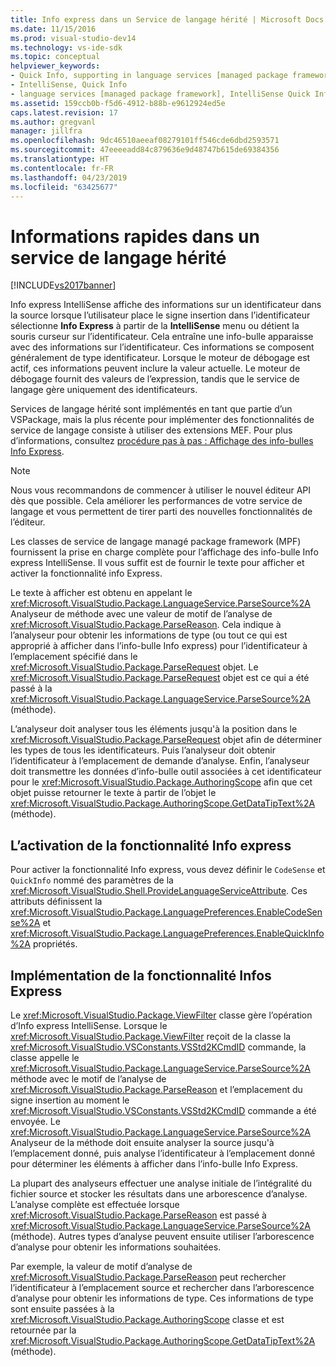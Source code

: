 ```yaml
---
title: Info express dans un Service de langage hérité | Microsoft Docs
ms.date: 11/15/2016
ms.prod: visual-studio-dev14
ms.technology: vs-ide-sdk
ms.topic: conceptual
helpviewer_keywords:
- Quick Info, supporting in language services [managed package framework]
- IntelliSense, Quick Info
- language services [managed package framework], IntelliSense Quick Info
ms.assetid: 159ccb0b-f5d6-4912-b88b-e9612924ed5e
caps.latest.revision: 17
ms.author: gregvanl
manager: jillfra
ms.openlocfilehash: 9dc46510aeeaf08279101ff546cde6dbd2593571
ms.sourcegitcommit: 47eeeeadd84c879636e9d48747b615de69384356
ms.translationtype: HT
ms.contentlocale: fr-FR
ms.lasthandoff: 04/23/2019
ms.locfileid: "63425677"
---
```

# <a name="quick-info-in-a-legacy-language-service"></a>Informations rapides dans un service de langage hérité
[!INCLUDE[vs2017banner](../../includes/vs2017banner.md)]

Info express IntelliSense affiche des informations sur un identificateur dans la source lorsque l’utilisateur place le signe insertion dans l’identificateur sélectionne **Info Express** à partir de la **IntelliSense** menu ou détient la souris curseur sur l’identificateur. Cela entraîne une info-bulle apparaisse avec des informations sur l’identificateur. Ces informations se composent généralement de type identificateur. Lorsque le moteur de débogage est actif, ces informations peuvent inclure la valeur actuelle. Le moteur de débogage fournit des valeurs de l’expression, tandis que le service de langage gère uniquement des identificateurs.  
  
 Services de langage hérité sont implémentés en tant que partie d’un VSPackage, mais la plus récente pour implémenter des fonctionnalités de service de langage consiste à utiliser des extensions MEF. Pour plus d’informations, consultez [procédure pas à pas : Affichage des info-bulles Info Express](../../extensibility/walkthrough-displaying-quickinfo-tooltips.md).  
  
> [!NOTE]
> Nous vous recommandons de commencer à utiliser le nouvel éditeur API dès que possible. Cela améliorer les performances de votre service de langage et vous permettent de tirer parti des nouvelles fonctionnalités de l’éditeur.  
  
 Les classes de service de langage managé package framework (MPF) fournissent la prise en charge complète pour l’affichage des info-bulle Info express IntelliSense. Il vous suffit est de fournir le texte pour afficher et activer la fonctionnalité info Express.  
  
 Le texte à afficher est obtenu en appelant le <xref:Microsoft.VisualStudio.Package.LanguageService.ParseSource%2A> Analyseur de méthode avec une valeur de motif de l’analyse de <xref:Microsoft.VisualStudio.Package.ParseReason>. Cela indique à l’analyseur pour obtenir les informations de type (ou tout ce qui est approprié à afficher dans l’info-bulle Info express) pour l’identificateur à l’emplacement spécifié dans le <xref:Microsoft.VisualStudio.Package.ParseRequest> objet. Le <xref:Microsoft.VisualStudio.Package.ParseRequest> objet est ce qui a été passé à la <xref:Microsoft.VisualStudio.Package.LanguageService.ParseSource%2A> (méthode).  
  
 L’analyseur doit analyser tous les éléments jusqu'à la position dans le <xref:Microsoft.VisualStudio.Package.ParseRequest> objet afin de déterminer les types de tous les identificateurs. Puis l’analyseur doit obtenir l’identificateur à l’emplacement de demande d’analyse. Enfin, l’analyseur doit transmettre les données d’info-bulle outil associées à cet identificateur pour le <xref:Microsoft.VisualStudio.Package.AuthoringScope> afin que cet objet puisse retourner le texte à partir de l’objet le <xref:Microsoft.VisualStudio.Package.AuthoringScope.GetDataTipText%2A> (méthode).  
  
## <a name="enabling-the-quick-info-feature"></a>L’activation de la fonctionnalité Info express  
 Pour activer la fonctionnalité Info express, vous devez définir le `CodeSense` et `QuickInfo` nommé des paramètres de la <xref:Microsoft.VisualStudio.Shell.ProvideLanguageServiceAttribute>. Ces attributs définissent la <xref:Microsoft.VisualStudio.Package.LanguagePreferences.EnableCodeSense%2A> et <xref:Microsoft.VisualStudio.Package.LanguagePreferences.EnableQuickInfo%2A> propriétés.  
  
## <a name="implementing-the-quick-info-feature"></a>Implémentation de la fonctionnalité Infos Express  
 Le <xref:Microsoft.VisualStudio.Package.ViewFilter> classe gère l’opération d’Info express IntelliSense. Lorsque le <xref:Microsoft.VisualStudio.Package.ViewFilter> reçoit de la classe la <xref:Microsoft.VisualStudio.VSConstants.VSStd2KCmdID> commande, la classe appelle le <xref:Microsoft.VisualStudio.Package.LanguageService.ParseSource%2A> méthode avec le motif de l’analyse de <xref:Microsoft.VisualStudio.Package.ParseReason> et l’emplacement du signe insertion au moment le <xref:Microsoft.VisualStudio.VSConstants.VSStd2KCmdID> commande a été envoyée. Le <xref:Microsoft.VisualStudio.Package.LanguageService.ParseSource%2A> Analyseur de la méthode doit ensuite analyser la source jusqu'à l’emplacement donné, puis analyse l’identificateur à l’emplacement donné pour déterminer les éléments à afficher dans l’info-bulle Info Express.  
  
 La plupart des analyseurs effectuer une analyse initiale de l’intégralité du fichier source et stocker les résultats dans une arborescence d’analyse. L’analyse complète est effectuée lorsque <xref:Microsoft.VisualStudio.Package.ParseReason> est passé à <xref:Microsoft.VisualStudio.Package.LanguageService.ParseSource%2A> (méthode). Autres types d’analyse peuvent ensuite utiliser l’arborescence d’analyse pour obtenir les informations souhaitées.  
  
 Par exemple, la valeur de motif d’analyse de <xref:Microsoft.VisualStudio.Package.ParseReason> peut rechercher l’identificateur à l’emplacement source et rechercher dans l’arborescence d’analyse pour obtenir les informations de type. Ces informations de type sont ensuite passées à la <xref:Microsoft.VisualStudio.Package.AuthoringScope> classe et est retournée par la <xref:Microsoft.VisualStudio.Package.AuthoringScope.GetDataTipText%2A> (méthode).
